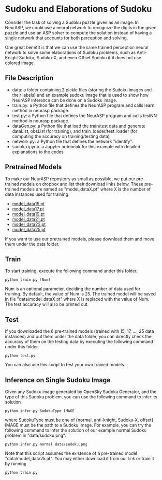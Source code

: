 # Sudoku and Elaborations of Sudoku
Consider the task of solving a Sudoku puzzle given as an image. In NeurASP, we could use a neural network to recognize the digits in the given puzzle and use an ASP solver to compute the solution instead of having a single network that accounts for both perception and solving.

One great benefit is that we can use the same trained perception neural network to solve some elaborations of Sudoku problems, such as Anti-Knight Sudoku, Sudoku-X, and even Offset Sudoku if it does not use colored image.

## File Description
* data: a folder containing 2 pickle files (storing the Sudoku images and their labels) and an example sudoku image that is used to show how NeurASP inference can be done on a Sudoku image.
* train.py: a Python file that defines the NeurASP program and calls learn method in neurasp package.
* test.py: a Python file that defines the NeurASP program and calls testNN method in neurasp package.
* dataGen.py: a Python file that load the train/test data and generate dataList, obsList (for training), and train_loader/test_loader (for computing the accuracy on training/testing data)
* network.py: a Python file that defines the network "identify".
* sudoku.ipynb: a Jupyter notebook for this example with detailed explanations to the codes

## Pretrained Models
To make our NeurASP repository as small as possible, we put our pre-trained models on dropbox and list their download links below. These pre-trained models are named as "model_dataX.pt" where X is the number of data instances used for training.
* [model_data15.pt](https://www.dropbox.com/s/f87xpqps2cmgd96/model_data15.pt?dl=1)
* [model_data17.pt](https://www.dropbox.com/s/hhkw6kp35vq14h7/model_data17.pt?dl=1)
* [model_data19.pt](https://www.dropbox.com/s/kh3p717tcrnpays/model_data19.pt?dl=1)
* [model_data21.pt](https://www.dropbox.com/s/dun6dhe4uwh2vs9/model_data21.pt?dl=1)
* [model_data23.pt](https://www.dropbox.com/s/za2zz6rqy5z6yss/model_data23.pt?dl=1)
* [model_data25.pt](https://www.dropbox.com/s/a0t2n0yagpfbgtc/model_data25.pt?dl=1)

If you want to use our pretrained models, please download them and move them under the data folder. 

## Train
To start training, execute the following command under this folder.
```
python train.py [Num]
```
Num is an optional parameter, deciding the number of data used for training. By default, the value of Num is 25.
The trained model will be saved in file "data/model_dataX.pt" where X is replaced with the value of Num. The test accuracy will also be printed out. 

## Test
If you downloaded the 6 pre-trained models (trained with 15, 17, ..., 25 data instances) and put them under the data folder, you can directly check the accuracy of them on the testing data by executing the following command under this folder.
```
python test.py
```
You can also use this script to test your own trained models.

## Inference on Single Sudoku Image
Given any Sudoku image generated by OpenSky Sudoku Generator, and the type of this Sudoku problem, you can use the following command to infer its solution
```
python infer.py SudokuType IMAGE
```
where SudokuType must be one of {normal, anti-knight, Sudoku-X, offset}, IMAGE must be the path to a Sudoku image. For example, you can try the following command to infer the solution of our example normal Sudoku problem in "data/sudoku.png".
```
python infer.py normal data/sudoku.png
```
Note that this script assumes the existence of a pre-trained model "data/model_data25.pt". You may either download it from our link or train it by running
```
python train.py
```